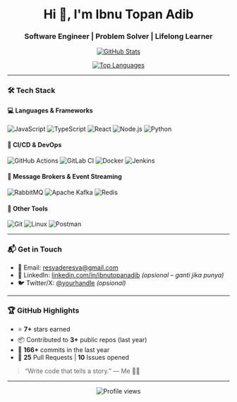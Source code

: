 <h1 align="center">Hi 👋, I'm Ibnu Topan Adib</h1>
<h3 align="center">Software Engineer | Problem Solver | Lifelong Learner</h3>

<p align="center">
  <a href="https://github.com/IbnuTopanAdib">
    <img src="https://github-readme-stats.vercel.app/api?username=IbnuTopanAdib&show_icons=true&theme=radical&border_radius=10" alt="GitHub Stats" />
  </a>
</p>

<p align="center">
  <a href="https://github.com/IbnuTopanAdib">
    <img src="https://github-readme-stats.vercel.app/api/top-langs/?username=IbnuTopanAdib&layout=compact&theme=radical&border_radius=10" alt="Top Languages" />
  </a>
</p>

---

### 🛠️ Tech Stack

#### 💻 Languages & Frameworks
![JavaScript](https://img.shields.io/badge/-JavaScript-F7DF1E?style=flat-square&logo=javascript&logoColor=black)
![TypeScript](https://img.shields.io/badge/-TypeScript-3178C6?style=flat-square&logo=typescript&logoColor=white)
![React](https://img.shields.io/badge/-React-61DAFB?style=flat-square&logo=react&logoColor=black)
![Node.js](https://img.shields.io/badge/-Node.js-339933?style=flat-square&logo=node.js&logoColor=white)
![Python](https://img.shields.io/badge/-Python-3776AB?style=flat-square&logo=python&logoColor=white)

#### 🔄 CI/CD & DevOps
![GitHub Actions](https://img.shields.io/badge/-GitHub_Actions-2088FF?style=flat-square&logo=github-actions&logoColor=white)
![GitLab CI](https://img.shields.io/badge/-GitLab_CI-FCA121?style=flat-square&logo=gitlab&logoColor=white)
![Docker](https://img.shields.io/badge/-Docker-2496ED?style=flat-square&logo=docker&logoColor=white)
![Jenkins](https://img.shields.io/badge/-Jenkins-D24939?style=flat-square&logo=jenkins&logoColor=white)

#### 📡 Message Brokers & Event Streaming
![RabbitMQ](https://img.shields.io/badge/-RabbitMQ-FF6600?style=flat-square&logo=rabbitmq&logoColor=white)
![Apache Kafka](https://img.shields.io/badge/-Apache_Kafka-000?style=flat-square&logo=apachekafka&logoColor=white)
![Redis](https://img.shields.io/badge/-Redis-DC382D?style=flat-square&logo=redis&logoColor=white)

#### 🧰 Other Tools
![Git](https://img.shields.io/badge/-Git-F05032?style=flat-square&logo=git&logoColor=white)
![Linux](https://img.shields.io/badge/-Linux-FCC624?style=flat-square&logo=linux&logoColor=black)
![Postman](https://img.shields.io/badge/-Postman-FF6C37?style=flat-square&logo=postman&logoColor=white)

---

### 📬 Get in Touch

- 📧 Email: [resyaderesya@gmail.com](mailto:resyaderesya@gmail.com)
- 💼 LinkedIn: [linkedin.com/in/ibnutopanadib](https://www.linkedin.com/in/ibnutopanadib) *(opsional – ganti jika punya)*
- 🐦 Twitter/X: [@yourhandle](https://twitter.com/yourhandle) *(opsional)*

---

### 🏆 GitHub Highlights

- ⭐ **7+** stars earned  
- 📦 Contributed to **3+** public repos (last year)  
- 🔧 **166+** commits in the last year  
- 🚀 **25** Pull Requests | **10** Issues opened  

> “Write code that tells a story.” — Me 🧑‍💻

---

<p align="center">
  <img src="https://komarev.com/ghpvc/?username=IbnuTopanAdib&color=blueviolet&style=flat-square" alt="Profile views" />
</p>
